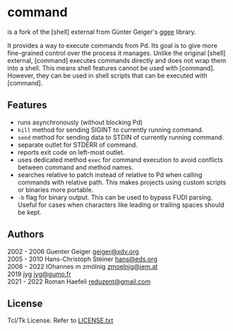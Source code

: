 # command

is a fork of the [shell] external from Günter Geiger's [ggee](https://github.com/pd-externals/ggee)
library.

It provides a way to execute commands from Pd. Its goal is to
give more fine-grained control over the process it manages. Unlike
the original [shell] external, [command] executes commands directly
and does not wrap them into a shell. This means shell features
cannot be used with [command]. However, they can be used in
shell scripts that can be executed with [command].


## Features

  * runs asynchronously (without blocking Pd)
  * `kill` method for sending SIGINT to currently running command.
  * `send` method for sending data to STDIN of currently running command.
  * separate outlet for STDERR of command.
  * reports exit code on left-most outlet.
  * uses dedicated method `exec` for command execution to avoid conflicts
    between command and method names.
  * searches relative to patch instead of relative to Pd when calling
    commands with relative path. This makes projects using custom scripts
    or binaries more portable.
  * `-b` flag for binary output. This can be used to bypass FUDI parsing.
    Useful for cases when characters like leading or trailing spaces
    should be kept.


## Authors

2002 - 2006 Guenter Geiger <geiger@xdv.org>  
2005 - 2010 Hans-Christoph Steiner <hans@eds.org>  
2008 - 2022 IOhannes m zmölnig <zmoelnig@iem.at>  
2019        jyg <jyg@gumo.fr>  
2021 - 2022 Roman Haefeli <reduzent@gmail.com>  

## License

Tcl/Tk License. Refer to [LICENSE.txt](LICENSE.txt)
